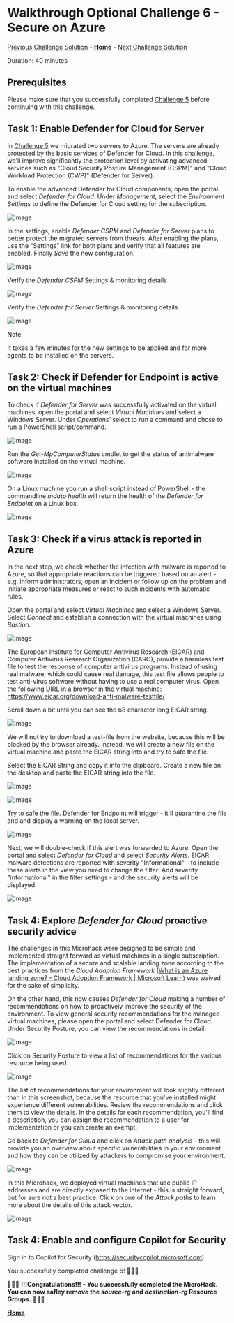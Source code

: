 # Walkthrough Optional Challenge 6 - Secure on Azure

[Previous Challenge Solution](../challenge-05/solution-05.md) - **[Home](../../Readme.md)** - [Next Challenge Solution](../challenge-07/solution-07.md)

Duration: 40 minutes

## Prerequisites

Please make sure that you successfully completed [Challenge 5](../challenge-5/solution.md) before continuing with this challenge.

## **Task 1: Enable Defender for Cloud for Server**

In [Challenge 5](../challenge-5/solution.md) we migrated two servers to Azure. The servers are already protected by the basic services of Defender for Cloud. In this challenge, we'll improve significantly the protection level by activating advanced services such as "Cloud Security Posture Management (CSPM)" and "Cloud Workload Protection (CWP)" (Defender for Server).

To enable the advanced Defender for Cloud components, open the portal and select *Defender for Cloud*.  Under *Management*, select the *Environment Settings* to define the Defender for Cloud setting for the subscription.

![image](./img/Def-environment-settings.jpg)

In the settings, enable *Defender CSPM* and *Defender for Server* plans to better protect the migrated servers from threats. After enabling the plans, use the "Settings" link for both plans and verify that all features are enabled. Finally *Save* the new configuration.

![image](./img/Def-environment-settings.jpg)

Verify the *Defender CSPM* Settings & monitoring details

![image](./img/Def-CSPM-monitoring.png)

Verify the *Defender for Server* Settings & monitoring details 

![image](./img/Def-DefenderServerSettings.png)

> [!NOTE]
> It takes a few minutes for the new settings to be applied and for more agents to be installed on the servers.

## **Task 2: Check if Defender for Endpoint is active on the virtual machines**

To check if *Defender for Server* was successfully activated on the virtual machines, open the portal and select *Virtual Machines* and select a Windows Server. Under *Operations'* select to run a command and chose to run a PowerShell script/command.

![image](./img/VM-runps.png)

Run the *Get-MpComputerStatus* cmdlet to get the status of antimalware software installed on the virtual machine.

![image](./img/vmatpstatus.png)

On a Linux machine you run a shell script instead of PowerShell - the commandline *mdatp health* will return the health of the *Defender for Endpoint* on a Linux box.

![image](./img/vmlinuxatpstatus.png)


## **Task 3: Check if a virus attack is reported in Azure**

In the next step, we check whether the infection with malware is reported to Azure, so that appropriate reactions can be triggered based on an alert - e.g. inform administrators, open an incident or follow up on the problem and initiate appropriate measures or react to such incidents with automatic rules.

Open the portal and select *Virtual Machines* and select a Windows Server. Select *Connect* and establish a connection with the virtual machines using *Bastion*.

![image](./img/vmconnect.png)

The European Institute for Computer Antivirus Research (EICAR) and Computer Antivirus Research Organization (CARO), provide a harmless test file to test the response of computer antivirus programs. Instead of using real malware, which could cause real damage, this test file allows people to test anti-virus software without having to use a real computer virus. Open the following UIRL in a browser in the virtual machine: https://www.eicar.org/download-anti-malware-testfile/ 

Scroll down a bit until you can see the 68 character long EICAR string.  

![image](./img/vm-eicarstring.png)

We will not try to download a test-file from the website, because this will be blocked by the browser already. Instead, we will create a new file on the virtual machine and paste the EICAR string into and try to safe the file. 

Select the EICAR String and copy it into the clipboard. Create a new file on the desktop and paste the EICAR string into the file.

![image](./img/vmnewfile.png)

![image](./img/vmfile.png)

Try to safe the file. Defender for Endpoint will trigger - it'll quarantine the file and and display a warning on the local server.

![image](./img/vmthreat.png)

Next, we will double-check if this alert was forwarded to Azure. Open the portal and select *Defender for Cloud* and select *Security Alerts*. EICAR malware detections are reported with severity "Informational" - to include these alerts in the view you need to change the filter: Add severity "informational" in the filter settings - and the security alerts will be displayed.

![image](./img/DefSecAlert.png)

## **Task 4: Explore *Defender for Cloud* proactive security advice**

The challenges in this Microhack were designed to be simple and implemented straight forward as virtual machines in a single subscription. The implementation of a secure and scalable landing zone according to the best practices from the *Cloud Adaption Framework* ([What is an Azure landing zone? - Cloud Adoption Framework | Microsoft Learn](https://learn.microsoft.com/en-us/azure/cloud-adoption-framework/ready/landing-zone/)) was waived for the sake of simplicity. 

On the other hand, this now causes *Defender for Cloud* making a number of recommendations on how to proactively improve the security of the environment.
To view general security recommendations for the managed virtual machines, please open the portal and select Defender for Cloud. Under Security Posture, you can view the recommendations in detail.

![image](./img/secpost01.png)

Click on Security Posture to view a list of recommendations for the various resource being used.

![image](./img/secpost02.png)

The list of recommendations for your environment will look slightly different than in this screenshot, because the resource that you've installed might experience different vulnerabilities. Review the recommendations and click them to view the details. In the details for each recommendation, you'll find a description, you can assign the recommendation to a user for implementation or you can create an exempt. 

Go back to *Defender for Cloud* and click on *Attack path analysis* - this will provide you an overview about specific vulnerabilities in your environment and how they can be utilized by attackers to compromise your environment. 

![image](./img/secpost03.png)

In this Microhack, we deployed virtual machines that use public IP addresses and are directly exposed to the internet - this is straight forward, but for sure not a best practice. Click on one of the *Attack paths* to learn more about the details of this attack vector.

![image](./img/secpost04.png)


## **Task 4: Enable and configure Copilot for Security**

Sign in to Copilot for Security (https://securitycopilot.microsoft.com).




You successfully completed challenge 6! 🚀🚀🚀

🚀🚀🚀 **!!!Congratulations!!! - You successfully completed the MicroHack. You can now safley remove the *source-rg* and *destination-rg* Resource Groups.** 🚀🚀🚀

 **[Home](../../Readme.md)** 